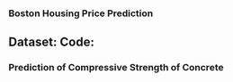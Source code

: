 
### Boston Housing Price Prediction
Dataset:
Code:
- 

### Prediction of Compressive Strength of Concrete
